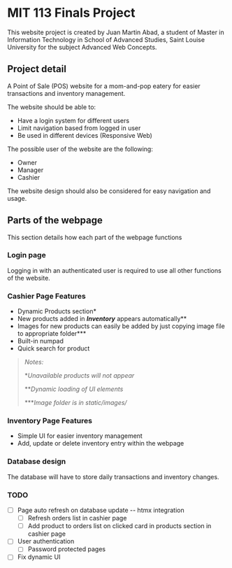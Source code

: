 # MIT 113 Finals Project

This website project is created by Juan Martin Abad, a student of Master in Information Technology in School of Advanced Studies, Saint Louise University for the subject Advanced Web Concepts.

## Project detail

A Point of Sale (POS) website for a mom-and-pop eatery for easier transactions and inventory management.

The website should be able to:

- Have a login system for different users
- Limit navigation based from logged in user
- Be used in different devices (Responsive Web)

The possible user of the website are the following:

- Owner
- Manager
- Cashier

The website design should also be considered for easy navigation and usage.

## Parts of the webpage

This section details how each part of the webpage functions

### Login page

Logging in with an authenticated user is required to use all other functions of the website. 

### Cashier Page Features

- Dynamic Products section*
- New products added in ***Inventory*** appears automatically**
- Images for new products can easily be added by just copying image file to appropriate folder***
- Built-in numpad
- Quick search for product

> *Notes:*
>  
> **Unavailable products will not appear*
>
> ***Dynamic loading of UI elements*
>
> ****Image folder is in static/images/*

### Inventory Page Features

- Simple UI for easier inventory management
- Add, update or delete inventory entry within the webpage

### Database design

The database will have to store daily transactions and inventory changes. 

### TODO

- [ ] Page auto refresh on database update -- htmx integration
    - [ ] Refresh orders list in cashier page
    - [ ] Add product to orders list on clicked card in products section in cashier page
- [ ] User authentication
    - [ ] Password protected pages
- [ ] Fix dynamic UI
